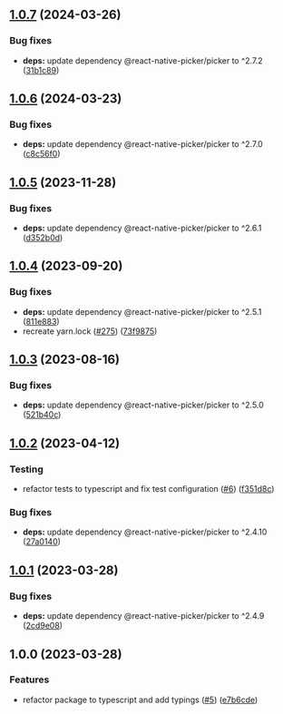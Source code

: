 ## [1.0.7](https://github.com/technology-studio/select-input-react-native/compare/v1.0.6...v1.0.7) (2024-03-26)


### Bug fixes

* **deps:** update dependency @react-native-picker/picker to ^2.7.2 ([31b1c89](https://github.com/technology-studio/select-input-react-native/commit/31b1c89f021f52182dfc77a3641fd51b9d407296))

## [1.0.6](https://github.com/technology-studio/select-input-react-native/compare/v1.0.5...v1.0.6) (2024-03-23)


### Bug fixes

* **deps:** update dependency @react-native-picker/picker to ^2.7.0 ([c8c56f0](https://github.com/technology-studio/select-input-react-native/commit/c8c56f052c4e88766cc26c6364476b168aee441b))

## [1.0.5](https://github.com/technology-studio/select-input-react-native/compare/v1.0.4...v1.0.5) (2023-11-28)


### Bug fixes

* **deps:** update dependency @react-native-picker/picker to ^2.6.1 ([d352b0d](https://github.com/technology-studio/select-input-react-native/commit/d352b0d11ed54de7cf4ae2b2a1c48bde75a57ecc))

## [1.0.4](https://github.com/technology-studio/select-input-react-native/compare/v1.0.3...v1.0.4) (2023-09-20)


### Bug fixes

* **deps:** update dependency @react-native-picker/picker to ^2.5.1 ([811e883](https://github.com/technology-studio/select-input-react-native/commit/811e8836103fe7ea3c6b4643a1b3d1146811879f))
* recreate yarn.lock ([#275](https://github.com/technology-studio/select-input-react-native/issues/275)) ([73f9875](https://github.com/technology-studio/select-input-react-native/commit/73f98753ae18fc33e087ffe64aab4af091cc8fa2))

## [1.0.3](https://github.com/technology-studio/select-input-react-native/compare/v1.0.2...v1.0.3) (2023-08-16)


### Bug fixes

* **deps:** update dependency @react-native-picker/picker to ^2.5.0 ([521b40c](https://github.com/technology-studio/select-input-react-native/commit/521b40c04255df6bce7289df2432f15e79f0e6ba))

## [1.0.2](https://github.com/technology-studio/select-input-react-native/compare/v1.0.1...v1.0.2) (2023-04-12)


### Testing

* refactor tests to typescript and fix test configuration ([#6](https://github.com/technology-studio/select-input-react-native/issues/6)) ([f351d8c](https://github.com/technology-studio/select-input-react-native/commit/f351d8c9074e19f1dc6c1393b3eb8a929408d341))


### Bug fixes

* **deps:** update dependency @react-native-picker/picker to ^2.4.10 ([27a0140](https://github.com/technology-studio/select-input-react-native/commit/27a01401e1f83a87d3e6f42fbd75cacc3d0825f6))

## [1.0.1](https://github.com/technology-studio/select-input-react-native/compare/v1.0.0...v1.0.1) (2023-03-28)


### Bug fixes

* **deps:** update dependency @react-native-picker/picker to ^2.4.9 ([2cd9e08](https://github.com/technology-studio/select-input-react-native/commit/2cd9e081574a0fb7e489c41016b41b128faba80d))

## 1.0.0 (2023-03-28)


### Features

* refactor package to typescript and add typings ([#5](https://github.com/technology-studio/select-input-react-native/issues/5)) ([e7b6cde](https://github.com/technology-studio/select-input-react-native/commit/e7b6cde37ff2d984eac91a4cd9e0ceb46391006d))
